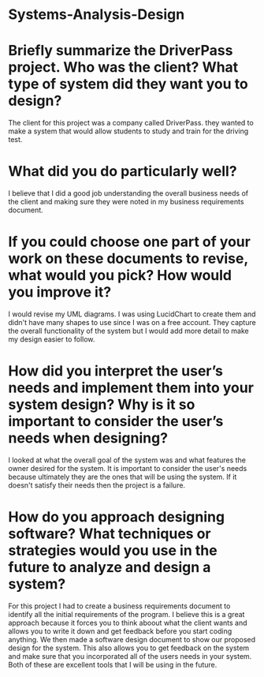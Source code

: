 # Systems-Analysis-Design

# Briefly summarize the DriverPass project. Who was the client? What type of system did they want you to design?
The client for this project was a company called DriverPass. they wanted to make a system that would allow students to study and train for the driving test.

# What did you do particularly well?
I believe that I did a good job understanding the overall business needs of the client and making sure they were noted in my business requirements document.

# If you could choose one part of your work on these documents to revise, what would you pick? How would you improve it?
I would revise my UML diagrams. I was using LucidChart to create them and didn't have many shapes to use since I was on a free account. They capture the overall functionality of the system but I would add more detail to make my design easier to follow.

# How did you interpret the user’s needs and implement them into your system design? Why is it so important to consider the user’s needs when designing?
I looked at what the overall goal of the system was and what features the owner desired for the system. It is important to consider the user's needs because ultimately they are the ones that will be using the system. If it doesn't satisfy their needs then the project is a failure.

# How do you approach designing software? What techniques or strategies would you use in the future to analyze and design a system?
For this project I had to create a business requirements document to identify all the initial requirements of the program. I believe this is a great approach because it forces you to think aboout what the client wants and allows you to write it down and get feedback before you start coding anything. We then made a software design document to show our proposed design for the system. This also allows you to get feedback on the system and make sure that you incorporated all of the users needs in your system. Both of these are excellent tools that I will be using in the future.
